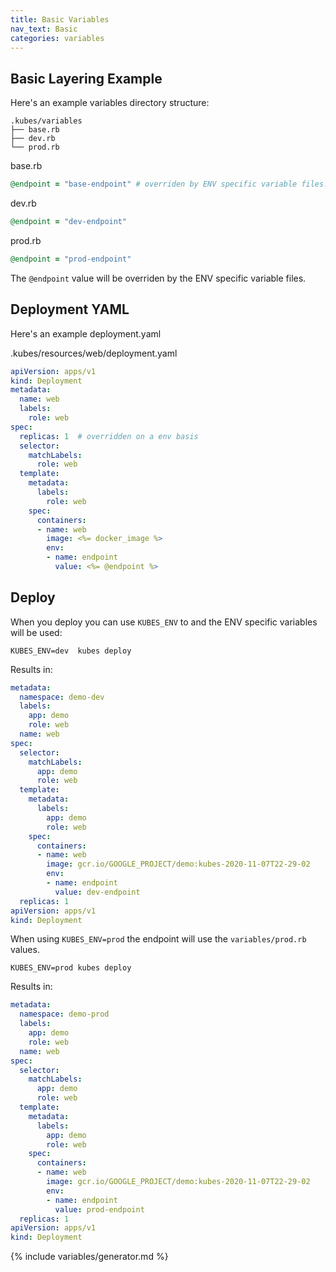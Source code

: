 ```yaml
---
title: Basic Variables
nav_text: Basic
categories: variables
---
```


## Basic Layering Example

Here's an example variables directory structure:

    .kubes/variables
    ├── base.rb
    ├── dev.rb
    └── prod.rb

base.rb

```ruby
@endpoint = "base-endpoint" # overriden by ENV specific variable files.
```

dev.rb

```ruby
@endpoint = "dev-endpoint"
```

prod.rb

```ruby
@endpoint = "prod-endpoint"
```

The `@endpoint` value will be overriden by the ENV specific variable files.

## Deployment YAML

Here's an example deployment.yaml

.kubes/resources/web/deployment.yaml

```yaml
apiVersion: apps/v1
kind: Deployment
metadata:
  name: web
  labels:
    role: web
spec:
  replicas: 1  # overridden on a env basis
  selector:
    matchLabels:
      role: web
  template:
    metadata:
      labels:
        role: web
    spec:
      containers:
      - name: web
        image: <%= docker_image %>
        env:
        - name: endpoint
          value: <%= @endpoint %>
```

## Deploy

When you deploy you can use `KUBES_ENV` to and the ENV specific variables will be used:

    KUBES_ENV=dev  kubes deploy

Results in:

```yaml
metadata:
  namespace: demo-dev
  labels:
    app: demo
    role: web
  name: web
spec:
  selector:
    matchLabels:
      app: demo
      role: web
  template:
    metadata:
      labels:
        app: demo
        role: web
    spec:
      containers:
      - name: web
        image: gcr.io/GOOGLE_PROJECT/demo:kubes-2020-11-07T22-29-02
        env:
        - name: endpoint
          value: dev-endpoint
  replicas: 1
apiVersion: apps/v1
kind: Deployment
```

When using `KUBES_ENV=prod` the endpoint will use the `variables/prod.rb` values.

    KUBES_ENV=prod kubes deploy

Results in:

```yaml
metadata:
  namespace: demo-prod
  labels:
    app: demo
    role: web
  name: web
spec:
  selector:
    matchLabels:
      app: demo
      role: web
  template:
    metadata:
      labels:
        app: demo
        role: web
    spec:
      containers:
      - name: web
        image: gcr.io/GOOGLE_PROJECT/demo:kubes-2020-11-07T22-29-02
        env:
        - name: endpoint
          value: prod-endpoint
  replicas: 1
apiVersion: apps/v1
kind: Deployment
```

{% include variables/generator.md %}